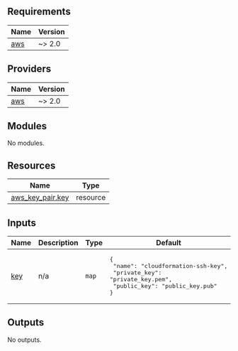 ## Requirements

| Name | Version |
|------|---------|
| <a name="requirement_aws"></a> [aws](#requirement\_aws) | ~> 2.0 |

## Providers

| Name | Version |
|------|---------|
| <a name="provider_aws"></a> [aws](#provider\_aws) | ~> 2.0 |

## Modules

No modules.

## Resources

| Name | Type |
|------|------|
| [aws_key_pair.key](https://registry.terraform.io/providers/hashicorp/aws/latest/docs/resources/key_pair) | resource |

## Inputs

| Name | Description | Type | Default | Required |
|------|-------------|------|---------|:--------:|
| <a name="input_key"></a> [key](#input\_key) | n/a | `map` | <pre>{<br>  "name": "cloudformation-ssh-key",<br>  "private_key": "private_key.pem",<br>  "public_key": "public_key.pub"<br>}</pre> | no |

## Outputs

No outputs.

